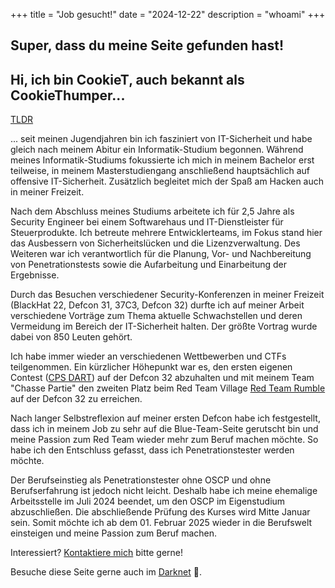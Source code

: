 +++
title = "Job gesucht!"
date = "2024-12-22"
description = "whoami"
+++
## Super, dass du meine Seite gefunden hast!
## Hi, ich bin CookieT, auch bekannt als CookieThumper...

[TLDR](/de/TLDR)

... seit meinen Jugendjahren bin ich fasziniert von IT-Sicherheit und habe gleich nach meinem Abitur ein Informatik-Studium begonnen. Während meines Informatik-Studiums fokussierte ich mich in meinem Bachelor erst teilweise, in meinem Masterstudiengang anschließend hauptsächlich auf offensive IT-Sicherheit. Zusätzlich begleitet mich der Spaß am Hacken auch in meiner Freizeit.

Nach dem Abschluss meines Studiums arbeitete ich für 2,5 Jahre als Security Engineer bei einem Softwarehaus und IT-Dienstleister für Steuerprodukte. Ich betreute mehrere Entwicklerteams, im Fokus stand hier das Ausbessern von Sicherheitslücken und die Lizenzverwaltung. Des Weiteren war ich verantwortlich für die Planung, Vor- und Nachbereitung von Penetrationstests sowie die Aufarbeitung und Einarbeitung der Ergebnisse.

Durch das Besuchen verschiedener Security-Konferenzen in meiner Freizeit (BlackHat 22, Defcon 31, 37C3, Defcon 32) durfte ich auf meiner Arbeit verschiedene Vorträge zum Thema aktuelle Schwachstellen und deren Vermeidung im Bereich der IT-Sicherheit halten. Der größte Vortrag wurde dabei von 850 Leuten gehört.

Ich habe immer wieder an verschiedenen Wettbewerben und CTFs teilgenommen. Ein kürzlicher Höhepunkt war es, den ersten eigenen Contest ([CPS DART](https://forum.defcon.org/node/249396)) auf der Defcon 32 abzuhalten und mit meinem Team "Chasse Partie" den zweiten Platz beim Red Team Village [Red Team Rumble](https://redteamvillage.io/rtr.html) auf der Defcon 32 zu erreichen.

Nach langer Selbstreflexion auf meiner ersten Defcon habe ich festgestellt, dass ich in meinem Job zu sehr auf die Blue-Team-Seite gerutscht bin und meine Passion zum Red Team wieder mehr zum Beruf machen möchte. So habe ich den Entschluss gefasst, dass ich Penetrationstester werden möchte.

Der Berufseinstieg als Penetrationstester ohne OSCP und ohne Berufserfahrung ist jedoch nicht leicht. Deshalb habe ich meine ehemalige Arbeitsstelle im Juli 2024 beendet, um den OSCP im Eigenstudium abzuschließen. Die abschließende Prüfung des Kurses wird Mitte Januar sein. Somit möchte ich ab dem 01. Februar 2025 wieder in die Berufswelt einsteigen und meine Passion zum Beruf machen.

Interessiert? [Kontaktiere mich](/de/contact) bitte gerne!

Besuche diese Seite gerne auch im [Darknet](http://cookietdohwq5inwylwdtqz3avwdqro56f5p7tbgbsmbxschezp57yqd.onion) 🧅.
